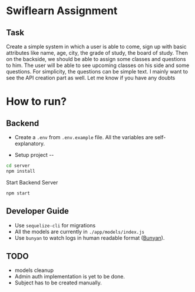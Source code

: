 # Swiflearn Assignment

## Task 

Create a simple system in which a user is able to come, sign up with basic attributes like name, age, city, the grade of study, the board of study. Then on the backside, we should be able to assign some classes and questions to him. The user will be able to see upcoming classes on his side and some questions. For simplicity, the questions can be simple text. I mainly want to see the API creation part as well. Let me know if you have any doubts

# How to run?

## Backend
* Create a `.env` from `.env.example` file. All the variables are self-explanatory.

* Setup project -- 

```bash
cd server
npm install
```

Start Backend Server
```
npm start
```

## Developer Guide

* Use `sequelize-cli` for migrations
* All the models are currently in `./app/models/index.js`
* Use `bunyan` to watch logs in human readable format ([Bunyan](https://github.com/trentm/node-bunyan#cli-usage)).


## TODO

* models cleanup
* Admin auth implementation is yet to be done.
* Subject has to be created manually.

